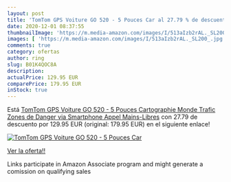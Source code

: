 ```yaml
---
layout: post
title: 'TomTom GPS Voiture GO 520 - 5 Pouces Car al 27.79 % de descuento'
date: 2020-12-01 08:37:55
thumbnailImage: 'https://m.media-amazon.com/images/I/513aIzb2rAL._SL200_.jpg'
images: [ 'https://m.media-amazon.com/images/I/513aIzb2rAL._SL200_.jpg' ]
comments: true
category: ofertas
author: ring
slug: B01K4QOC8A
description:
actualPrice: 129.95 EUR
comparePrice: 179.95 EUR
inStock: true
---
```


Está [TomTom GPS Voiture GO 520 - 5 Pouces Cartographie Monde  Trafic  Zones de Danger via Smartphone  Appel Mains-Libres](https://www.amazon.fr/dp/B01K4QOC8A/?tag=tolees0d-21) con 27.79 de descuento por 129.95 EUR (original: 179.95 EUR) en el siguiente enlace!

[![TomTom GPS Voiture GO 520 - 5 Pouces Car](https://m.media-amazon.com/images/I/513aIzb2rAL._SL200_.jpg)](https://www.amazon.fr/dp/B01K4QOC8A/?tag=tolees0d-21)

[Ver la oferta!!](https://www.amazon.fr/dp/B01K4QOC8A/?tag=tolees0d-21)

Links participate in Amazon Associate program and might generate a comission on qualifying sales


